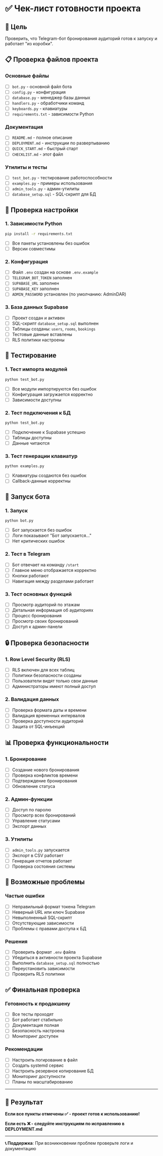 # ✅ Чек-лист готовности проекта

## 🎯 Цель
Проверить, что Telegram-бот бронирования аудиторий готов к запуску и работает "из коробки".

## 📋 Проверка файлов проекта

### Основные файлы
- [ ] `bot.py` - основной файл бота
- [ ] `config.py` - конфигурация
- [ ] `database.py` - менеджер базы данных
- [ ] `handlers.py` - обработчики команд
- [ ] `keyboards.py` - клавиатуры
- [ ] `requirements.txt` - зависимости Python

### Документация
- [ ] `README.md` - полное описание
- [ ] `DEPLOYMENT.md` - инструкции по развертыванию
- [ ] `QUICK_START.md` - быстрый старт
- [ ] `CHECKLIST.md` - этот файл

### Утилиты и тесты
- [ ] `test_bot.py` - тестирование работоспособности
- [ ] `examples.py` - примеры использования
- [ ] `admin_tools.py` - админ-утилиты
- [ ] `database_setup.sql` - SQL-скрипт для БД

## 🔧 Проверка настройки

### 1. Зависимости Python
```bash
pip install -r requirements.txt
```
- [ ] Все пакеты установлены без ошибок
- [ ] Версии совместимы

### 2. Конфигурация
- [ ] Файл `.env` создан на основе `.env.example`
- [ ] `TELEGRAM_BOT_TOKEN` заполнен
- [ ] `SUPABASE_URL` заполнен
- [ ] `SUPABASE_KEY` заполнен
- [ ] `ADMIN_PASSWORD` установлен (по умолчанию: AdminDAR)

### 3. База данных Supabase
- [ ] Проект создан и активен
- [ ] SQL-скрипт `database_setup.sql` выполнен
- [ ] Таблицы созданы: `users`, `rooms`, `bookings`
- [ ] Тестовые данные вставлены
- [ ] RLS политики настроены

## 🧪 Тестирование

### 1. Тест импорта модулей
```bash
python test_bot.py
```
- [ ] Все модули импортируются без ошибок
- [ ] Конфигурация загружается корректно
- [ ] Зависимости доступны

### 2. Тест подключения к БД
```bash
python test_bot.py
```
- [ ] Подключение к Supabase успешно
- [ ] Таблицы доступны
- [ ] Данные читаются

### 3. Тест генерации клавиатур
```bash
python examples.py
```
- [ ] Клавиатуры создаются без ошибок
- [ ] Callback-данные корректны

## 🚀 Запуск бота

### 1. Запуск
```bash
python bot.py
```
- [ ] Бот запускается без ошибок
- [ ] Логи показывают "Бот запускается..."
- [ ] Нет критических ошибок

### 2. Тест в Telegram
- [ ] Бот отвечает на команду `/start`
- [ ] Главное меню отображается корректно
- [ ] Кнопки работают
- [ ] Навигация между разделами работает

### 3. Тест основных функций
- [ ] Просмотр аудиторий по этажам
- [ ] Детальная информация об аудиториях
- [ ] Процесс бронирования
- [ ] Просмотр своих бронирований
- [ ] Доступ к админ-панели

## 🔒 Проверка безопасности

### 1. Row Level Security (RLS)
- [ ] RLS включен для всех таблиц
- [ ] Политики безопасности созданы
- [ ] Пользователи видят только свои данные
- [ ] Администраторы имеют полный доступ

### 2. Валидация данных
- [ ] Проверка формата даты и времени
- [ ] Валидация временных интервалов
- [ ] Проверка доступности аудиторий
- [ ] Защита от SQL-инъекций

## 📊 Проверка функциональности

### 1. Бронирование
- [ ] Создание нового бронирования
- [ ] Проверка конфликтов времени
- [ ] Подтверждение бронирования
- [ ] Обновление статуса

### 2. Админ-функции
- [ ] Доступ по паролю
- [ ] Просмотр всех бронирований
- [ ] Управление статусами
- [ ] Экспорт данных

### 3. Утилиты
- [ ] `admin_tools.py` запускается
- [ ] Экспорт в CSV работает
- [ ] Генерация отчетов работает
- [ ] Проверка состояния системы

## 🚨 Возможные проблемы

### Частые ошибки
- [ ] Неправильный формат токена Telegram
- [ ] Неверный URL или ключ Supabase
- [ ] Невыполненный SQL-скрипт
- [ ] Отсутствующие зависимости
- [ ] Проблемы с правами доступа к БД

### Решения
- [ ] Проверить формат `.env` файла
- [ ] Убедиться в активности проекта Supabase
- [ ] Выполнить `database_setup.sql` полностью
- [ ] Переустановить зависимости
- [ ] Проверить RLS политики

## ✅ Финальная проверка

### Готовность к продакшену
- [ ] Все тесты проходят
- [ ] Бот работает стабильно
- [ ] Документация полная
- [ ] Безопасность настроена
- [ ] Мониторинг доступен

### Рекомендации
- [ ] Настроить логирование в файл
- [ ] Создать systemd сервис
- [ ] Настроить резервное копирование БД
- [ ] Мониторинг доступности
- [ ] Планы по масштабированию

---

## 🎉 Результат

**Если все пункты отмечены ✅ - проект готов к использованию!**

**Если есть ❌ - следуйте инструкциям по исправлению в DEPLOYMENT.md**

---

**📞 Поддержка**: При возникновении проблем проверьте логи и документацию